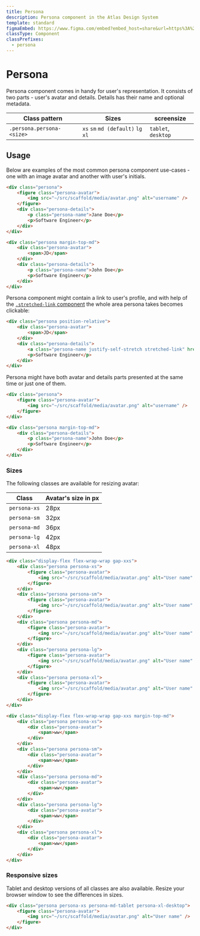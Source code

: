 ```yaml
---
title: Persona
description: Persona component in the Atlas Design System
template: standard
figmaEmbed: https://www.figma.com/embed?embed_host=share&url=https%3A%2F%2Fwww.figma.com%2Ffile%2FuVA2amRR71yJZ0GS6RI6zL%2F%25F0%259F%258C%259E-Atlas-Design-Library%3Ftype%3Ddesign%26node-id%3D1284%253A2163%26mode%3Ddesign%26t%3DklysUJ7ALWgcF1SQ-1 allowfullscreen
classType: Component
classPrefixes:
  - persona
---
```


# Persona

Persona component comes in handy for user's representation. It consists of two parts - user's avatar and details. Details has their name and optional metadata.

| Class pattern             | Sizes                              | screensize          |
| ------------------------- | ---------------------------------- | ------------------- |
| `.persona.persona-<size>` | `xs` `sm` `md (default)` `lg` `xl` | `tablet`, `desktop` |

## Usage

Below are examples of the most common persona component use-cases - one with an image avatar and another with user's initials.

```html
<div class="persona">
	<figure class="persona-avatar">
		<img src="~/src/scaffold/media/avatar.png" alt="username" />
	</figure>
	<div class="persona-details">
		<p class="persona-name">Jane Doe</p>
		<p>Software Engineer</p>
	</div>
</div>

<div class="persona margin-top-md">
	<div class="persona-avatar">
		<span>JD</span>
	</div>
	<div class="persona-details">
		<p class="persona-name">John Doe</p>
		<p>Software Engineer</p>
	</div>
</div>
```

Persona component might contain a link to user's profile, and with help of the [`.stretched-link` component](../components/stretched-link.md) the whole area persona takes becomes clickable:

```html
<div class="persona position-relative">
	<div class="persona-avatar">
		<span>JD</span>
	</div>
	<div class="persona-details">
		<a class="persona-name justify-self-stretch stretched-link" href="#">John Doe</a>
		<p>Software Engineer</p>
	</div>
</div>
```

Persona might have both avatar and details parts presented at the same time or just one of them.

```html
<div class="persona">
	<figure class="persona-avatar">
		<img src="~/src/scaffold/media/avatar.png" alt="username" />
	</figure>
</div>

<div class="persona margin-top-md">
	<div class="persona-details">
		<p class="persona-name">John Doe</p>
		<p>Software Engineer</p>
	</div>
</div>
```

### Sizes

The following classes are available for resizing avatar:

| Class        | Avatar's size in px |
| ------------ | ------------------- |
| `persona-xs` | 28px                |
| `persona-sm` | 32px                |
| `persona-md` | 36px                |
| `persona-lg` | 42px                |
| `persona-xl` | 48px                |

```html
<div class="display-flex flex-wrap-wrap gap-xxs">
	<div class="persona persona-xs">
		<figure class="persona-avatar">
			<img src="~/src/scaffold/media/avatar.png" alt="User name" />
		</figure>
	</div>
	<div class="persona persona-sm">
		<figure class="persona-avatar">
			<img src="~/src/scaffold/media/avatar.png" alt="User name" />
		</figure>
	</div>
	<div class="persona persona-md">
		<figure class="persona-avatar">
			<img src="~/src/scaffold/media/avatar.png" alt="User name" />
		</figure>
	</div>
	<div class="persona persona-lg">
		<figure class="persona-avatar">
			<img src="~/src/scaffold/media/avatar.png" alt="User name" />
		</figure>
	</div>
	<div class="persona persona-xl">
		<figure class="persona-avatar">
			<img src="~/src/scaffold/media/avatar.png" alt="User name" />
		</figure>
	</div>
</div>

<div class="display-flex flex-wrap-wrap gap-xxs margin-top-md">
	<div class="persona persona-xs">
		<div class="persona-avatar">
			<span>ww</span>
		</div>
	</div>
	<div class="persona persona-sm">
		<div class="persona-avatar">
			<span>ww</span>
		</div>
	</div>
	<div class="persona persona-md">
		<div class="persona-avatar">
			<span>ww</span>
		</div>
	</div>
	<div class="persona persona-lg">
		<div class="persona-avatar">
			<span>ww</span>
		</div>
	</div>
	<div class="persona persona-xl">
		<div class="persona-avatar">
			<span>ww</span>
		</div>
	</div>
</div>
```

### Responsive sizes

Tablet and desktop versions of all classes are also available. Resize your browser window to see the differences in sizes.

```html
<div class="persona persona-xs persona-md-tablet persona-xl-desktop">
	<figure class="persona-avatar">
		<img src="~/src/scaffold/media/avatar.png" alt="User name" />
	</figure>
</div>
```
